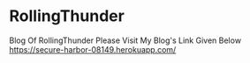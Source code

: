 # RollingThunder
Blog Of RollingThunder
Please Visit My Blog's Link Given Below
https://secure-harbor-08149.herokuapp.com/
